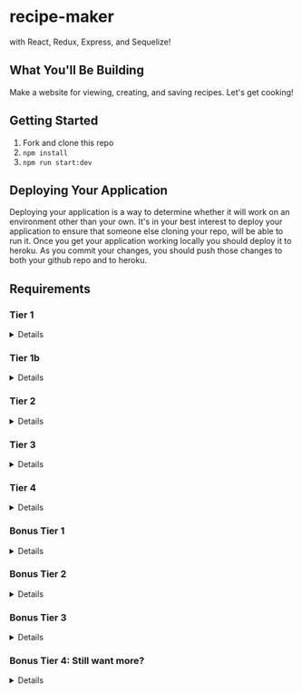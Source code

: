 # recipe-maker
with React, Redux, Express, and Sequelize!

## What You'll Be Building
Make a website for viewing, creating, and saving recipes. Let's get cooking!

## Getting Started
1. Fork and clone this repo
2. ```npm install```
4. ```npm run start:dev```

## Deploying Your Application
Deploying your application is a way to determine whether it will work on an environment other than your own. It's in your best interest to deploy your application to ensure that someone else cloning your repo, will be able to run it. Once you get your application working locally you should deploy it to heroku. As you commit your changes, you should push those changes to both your github repo and to heroku.

## Requirements

### Tier 1

<details>

#### Backend

- [x] Write a `recipes` model with the following information:
  - [x] name - not empty or null
  - [x] cuisine - ENUM (restricted to only a handful of values)
  - [x] directions - extremely large text
  - [x] healthScore - decimal between 0 - 10
  - [x] ingredients - string
  - [x] imageUrl - with a default value
- [x] Write a `users` model with the following information:
  - [x] username - not empty or null, unique
  - [x] email - not empty or null; must be a valid email
  - [x] chefScore - defaults to 0, integer
  - [x] imageUrl - with a default value
- [x] Recipes can be associated with at most one user, users can have many recipes.
- [x] write a method which syncs your database and seeds your data.

- [x] Write a route to serve up all recipes
- [x] Write a route to serve up all users

#### Frontend
- [x] Write a recipes sub-reducer to manage recipes in your Redux store
- [x] Write a users sub-reducer to manage users in your Redux store
- [x] Write a home component which has the text Welcome!
- [x] Write a component to display a list of all recipes (include their names, images, and cuisine)
- [x] Write a component to display a list of all users (usernames, chefScores, and images)
- [x] Display the Home component when the url matches `/`
- [x] Display the all-recipes component when the url matches `/recipes`
- [x] Display the all-users component when the url matches `/users`
- [x] Add links to the navbar that can be used to navigate to the recipes view and the users view as well as the home page. The links should show the total number of users and the total number of recipes.

 </details>



### Tier 1b

  <details>

#### Backend

nothing


#### Frontend
NOTE: I HAVEN'T CHECKED THESE AS I NEED TO REFACTOR - I HAVE COMPLETED STEPS IN TIER 2 AND WILL COME BACK TO THIS SECTION
- [ ] create client side methods which calculate the following (you can put this code in a file called mapppers.js)
  - [x] `topChef` when given a list of recipes and users returns the user who is the top chef (the one with the highest rating)
  - [x] `healthyRecipes` when given a list of recipes calculates which recipes have healthScores between 8 and 10
  - [ ] display the information from both of these methods on the home page.
  - [x] create a link for chefs. Chefs are users who have a recipe. Clicking on that link should navigate to a /chefs route and display only those users who have recipes.
  </details>

### Tier 2

  <details>

  #### Backend

- [x] Write a route to serve up a single recipe (based on its id), _including that recipes'_ user
- [x] Write a route to serve up a single user (based on their id), _including that user's_ recipes

#### Frontend
- [x] Write a component to display a single recipe with the following information:
  - [x] The recipe's name, image, directions, ingredients, cuisine and healthScore
  - [x]  The recipe's user and their chefScore
- [x] Display the appropriate recipes's info when the url matches `/recipes/:recipeId`
- [x] - Clicking on a recipe from the all-recipes view should navigate to show that recipe in the single-recipe view

- [x] Write a component to display a single user with the following information:
  - [x] The student's username, email, image, and chefScore
  - [x] A list of their recipes (or a helpful message if they don't have any)
- [x] Display the appropriate user when the url matches `/users/:userId`
- [x] - Clicking on a user from the all-users view should navigate to show that user in the single-user view

- [x] Clicking on the name of a user in the single-recipe view should navigate to show that user in the single-user view
- [x] Clicking on the name of a recipe in the single-user view should navigate to show that recipe in the single-recipe view

  </details>

  ### Tier 3

  <details>

 #### Backend

- [X] Write a route to add a new recipe (if given a user, that users chefScore should increase and that user should be associated with the new recipe)
- [x] Write a route to add a new user

#### Frontend

- [x] Write a component to display a form for adding a new recipe that contains inputs for all recipe information (including associated user. Note that cuisine should be a dropdown of options).
- [x] Display this component EITHER as part of the all-recipes view, or as its own view
- [x] Submitting the form with a valid name should:
  - [x] Make an AJAX request that causes the new recipe to be persisted in the database
  - [x] Add the new recipe to the list of recipes without needing to refresh the page

- [x] Write a component to display a form for adding a new user that contains inputs for _at least_ username and email
- [x] Display this component EITHER as part of the all-users view, or as its own view
- [x] Submitting the form with a valid username should:
  - [x] Make an AJAX request that causes the new user to be persisted in the database
  - [x] Add the new user to the list of users without needing to refresh the page


 </details>

 ### Tier 4

<details>

#### Backend

- [ ] IN PROGRESS - Write a route to remove a recipe (based on its id, the associated user should get a decrease in their chefScore)
- [x] Write a route to remove a user (based on their id)

#### Frontend

- [x] In the all-recipes view, include an `X` button next to each recipe
- [x] Clicking the `X` button should:
  - [x] Make an AJAX request that causes that recipe to be removed from database
  - [x] Remove the recipe from the list of recipes without needing to refresh the page

- [x] In the all-users view, include an `X` button next to each user
- [x] Clicking the `X` button should:
  - [x] Make an AJAX request that causes that user to be removed from database
  - [x] Remove the user from the list of users without needing to refresh the page

</details>

 ### Bonus Tier 1

<details>

- [ ] If a user attempts to add a new recipe or user without a required field, a helpful message should be displayed
- [ ] Show a special symbol/message or change the color of the user whose chefScore is the highest. You could even have tiers of chef levels (bronze, silver, gold, etc.)
- [ ] Add a filter for cuisine type on the all recipes page
- [ ] IN PROGRESS - If a user attempts to access a page that doesn't exist (ex. `/kittens`), a helpful "not found" message should be displayed
- [ ] If a user attempts to view a recipe or user that doesn't exist, a helpful message should be displayed
- [ ] Whenever a component needs to wait for data to load from the server, a "loading" message should be displayed until the data is available

</details>

### Bonus Tier 2

<details>

#### Backend

- [ ] Write a route to update an existing recipe
- [ ] Write a route to update an existing user

#### Frontend

- [ ] Write a component to display a form updating a recipe's information
- [ ] Display this component as part of the single-recipe view
- Submitting the form with a valid name should:
  - [ ] Make an AJAX request that causes that recipe to be updated in the database
  - [ ] Update the recipe in the current view without needing to refresh the page

- [ ] Write a component to display a form updating a user's information
- [ ] Display this component as part of the single-user view
- Submitting the form with a valid username should:
  - [ ] Make an AJAX request that causes that user to be updated in the database
  - [ ] Update the user in the current view without needing to refresh the page

</details>


### Bonus Tier 3

<details>


 *Note that this tier includes breaking changes. It would be best to commit your work before moving onto this portion. It may even be worth starting a new branch for this one.*

#### Backend

- [ ] Write an `ingredients` model with the following information:
  - [ ] name - not empty or null
  - [ ] healthScore - integer between 0 - 10
- [ ] Write a `RecipeIngredients` model with the following information:
  - [ ] amount - default 1
- [ ] Update your `users` model:
  - [ ] Take out the ingredients property
- [ ] Ingredients can belong to many recipes, recipes can have many ingredients (through the RecipeIngredients model)

- [ ] Write a function that calculates the healthScore of a recipe based on the average healthScore of its ingredients. Use this function in your routes for creating new recipes and updating recipes.
- [ ] Write a route to handle adding a new ingredient to the database and associating it with a recipe.

#### Frontend

- [ ] Update your single-recipe component to display the new list of ingredients
- [ ] Update your single-recipe reducer to handle the new list of ingredients
- [ ] Write a component to display a form to create new ingredients
- [ ] Display this form as part of the *update-recipe* form (form should include field for amount of ingredient)
- Submitting the form with a valid name should:
  - [ ] Make an AJAX request that causes that ingredient to be added to the database and that recipe to be associated with that ingredient
  - [ ] Update the recipe in the current view without needing to refresh the page

</details>

### Bonus Tier 4: Still want more?

<details>

#### Frontend

- [ ] Try researching some UI frameworks (MaterialUI, Bootstrap, Semantic UI, etc.) and incorporating one into your app to add some great styles
   - [ ] Can you display forms as modals?
   - [ ] Can you show toaster messages around form submissions?
   - [ ] IN PROGRESS - Can a user easily and intuitively navigate around your app?

</details>

